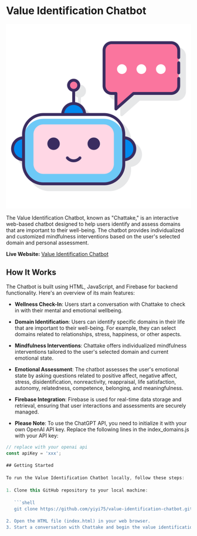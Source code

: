 # Value Identification Chatbot

![Chatbot Logo](/public/robot.png)

The Value Identification Chatbot, known as "Chattake," is an interactive web-based chatbot designed to help users identify and assess domains that are important to their well-being. The chatbot provides individualized and customized mindfulness interventions based on the user's selected domain and personal assessment.

**Live Website:** [Value Identification Chatbot](https://domainchatbot-a4a28.web.app/)

## How It Works

The Chatbot is built using HTML, JavaScript, and Firebase for backend functionality. Here's an overview of its main features:

- **Wellness Check-In**: Users start a conversation with Chattake to check in with their mental and emotional wellbeing.

- **Domain Identification**: Users can identify specific domains in their life that are important to their well-being. For example, they can select domains related to relationships, stress, happiness, or other aspects.

- **Mindfulness Interventions**: Chattake offers individualized mindfulness interventions tailored to the user's selected domain and current emotional state.

- **Emotional Assessment**: The chatbot assesses the user's emotional state by asking questions related to positive affect, negative affect, stress, disidentification, nonreactivity, reappraisal, life satisfaction, autonomy, relatedness, competence, belonging, and meaningfulness.

- **Firebase Integration**: Firebase is used for real-time data storage and retrieval, ensuring that user interactions and assessments are securely managed.
- **Please Note**: To use the ChatGPT API, you need to initialize it with your own OpenAI API key. Replace the following lines in the index_domains.js with your API key:

```javascript
// replace with your openai api
const apiKey = 'xxx'; 

## Getting Started

To run the Value Identification Chatbot locally, follow these steps:

1. Clone this GitHub repository to your local machine:

   ```shell
   git clone https://github.com/yiyi75/value-identification-chatbot.git

2. Open the HTML file (index.html) in your web browser.
3. Start a conversation with Chattake and begin the value identification process.
